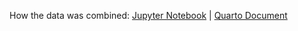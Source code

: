 How the data was combined: [Jupyter Notebook](census_flow_combined.ipynb) | [Quarto Document](census_flow_combined.qmd)
